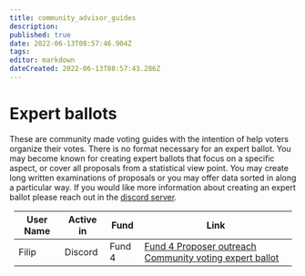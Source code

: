 ```yaml
---
title: community_advisor_guides
description: 
published: true
date: 2022-06-13T08:57:46.904Z
tags: 
editor: markdown
dateCreated: 2022-06-13T08:57:43.286Z
---
```


# Expert ballots
These are community made voting guides with the intention of help voters organize their votes. There is no format necessary for an expert ballot. You may become known for creating expert ballots that focus on a specific aspect, or cover all proposals from a statistical view point. You may create long written examinations of proposals or you may offer data sorted in along a particular way. If you would like more information about creating an expert ballot please reach out in the [discord server](https://discord.gg/gsG8V7uZPG).  

<div style="margin:0.5rem;">

| User Name | Active in | Fund   | Link                                                     |
| --------- | --------- | ------ | -------------------------------------------------------- |
| Filip    | Discord   | Fund 4 | [Fund 4 Proposer outreach Community voting expert ballot](https://docs.google.com/document/d/1vaWuvPtCUAUiSTiLSV1tYjRc5X8LxnYNfen7jsgGJvc/edit?usp=sharing)|


</div>
